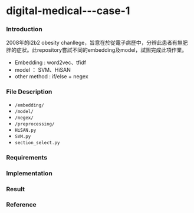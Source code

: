 # digital-medical---case-1
### Introduction
2008年的i2b2 obesity chanllege，旨意在於從電子病歷中，分辨此患者有無肥胖的症狀。此repository嘗試不同的embedding及model，試圖完成此項作業。
 * Embedding : word2vec、tfidf
 * model ： SVM、HiSAN
 * other method : if/else + negex

### File Description
* `/embedding/`
* `/model/`
* `/negex/`
* `/preprocessing/`
* `HiSAN.py`
* `SVM.py`
* `section_select.py`

### Requirements
### Implementation
### Result
### Reference
